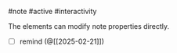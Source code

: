#note  #active #interactivity

The elements can modify note properties directly.

- [ ] remind (@[[2025-02-21]])
